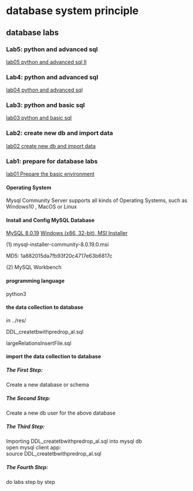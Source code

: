 # database system principle

## database labs
### Lab5: python and advanced sql
[lab05 python and advanced sql II ](./lab05DbSystemBasicSQL3_view_rankStudent.pdf)

### Lab4: python and advanced sql
[lab04 python and advanced sql ](./lab04DbSystemBasicSQLStudent.pdf)

### Lab3: python and basic sql
[lab03 python and basic sql ](./lab03DbSystemStudent.pdf)

### Lab2: create new db and import data
[lab02 create new db and import data](./lab02DbSystemStudent.pdf)

### Lab1: prepare for database labs
[lab01 Prepare the basic environment](./lab01DbSystemPrepareStudent.pdf)

#### Operating System
Mysql Community Server supports all kinds of Operating Systems, such as Windows10 , MacOS or Linux

#### Install and Config MySQL Database
[MySQL 8.0.19](https://dev.mysql.com/downloads/mysql/)
[Windows (x86, 32-bit), MSI Installer](https://dev.mysql.com/downloads/windows/installer/8.0.html)

(1) mysql-installer-community-8.0.19.0.msi

MD5: 1a882015da7fb93f20c4717e63b6817c

(2) MySQL Workbench

#### programming language
python3

#### the data collection to database

in ../res/

DDL_createtbwithpredrop_al.sql

largeRelationsInsertFile.sql

#### import the data collection to database

##### The First Step:
Create a new database or schema
##### The Second Step:
Create a new db user for the above database
##### The Third Step:
Importing DDL_createtbwithpredrop_al.sql into mysql db <br/>
open mysql client app:<br/>
source DDL_createtbwithpredrop_al.sql<br/>
##### The Fourth Step:
do labs step by step<br/>

